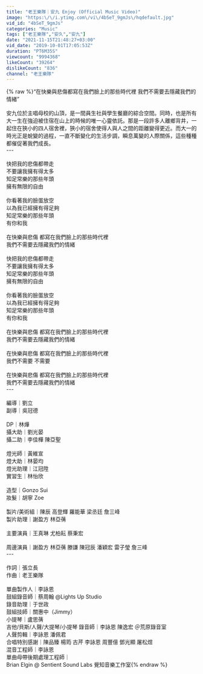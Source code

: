 ```yaml
---
title: "老王樂隊｜安九 Enjoy (Official Music Video)"
image: "https:\/\/i.ytimg.com\/vi\/4bSeT_9gmJs\/hqdefault.jpg"
vid_id: "4bSeT_9gmJs"
categories: "Music"
tags: ["老王樂隊","安久","安九"]
date: "2021-11-15T21:48:27+03:00"
vid_date: "2019-10-01T17:05:53Z"
duration: "PT6M35S"
viewcount: "9994368"
likeCount: "39264"
dislikeCount: "836"
channel: "老王樂隊"
---
```

{% raw %}“在快樂與悲傷都寫在我們臉上的那些時代裡 我們不需要去隱藏我們的情緒”<br /><br />安九位於主唱母校的山頂，是一間員生社與學生餐廳的綜合空間。同時，也是所有大一生在強迫被住宿在山上的時候的唯一心靈依託。那是一段許多人離鄉背井，一起住在狹小的四人宿舍裡，狹小的宿舍使得人與人之間的距離變得更近。而大一的時光正是蛻變的過程，一直不斷變化的生活步調，瞬息萬變的人際關係，這些種種都催促著我們成長。<br />---<br /><br />快把我的悲傷都帶走<br />不要讓我擁有得太多<br />知足常樂的那些年頭<br />擁有無限的自由<br /><br />你看著我的臉蛋放空<br />以為我已經擁有得足夠<br />知足常樂的那些年頭<br />有你和我<br /><br />在快樂與悲傷 都寫在我們臉上的那些時代裡<br />我們不需要去隱藏我們的情緒<br /><br />快把我的悲傷都帶走<br />不要讓我擁有得太多<br />知足常樂的那些年頭<br />擁有無限的自由<br /><br />你看著我的臉蛋放空<br />以為我已經擁有得足夠<br />知足常樂的那些年頭<br />有你和我<br /><br />在快樂與悲傷 都寫在我們臉上的那些時代裡<br />我們不需要去隱藏我們的情緒<br /><br />在快樂與悲傷 都寫在我們臉上的那些時代裡<br />我們不需要 不需要<br /><br />在快樂與悲傷 都寫在我們臉上的那些時代裡<br />我們不需要去隱藏我們的情緒<br />---<br /><br />編導｜劉立<br />副導｜吳冠德<br /><br />DP｜林燁<br />攝大助｜劉光晏<br />攝二助｜李佳樺 陳亞聖<br /><br />燈光師｜黃維宣<br />燈大助｜林晏均<br />燈光助理｜江冠陞<br />實習生｜林怡欣<br /><br />造型｜Gonzo Sui<br />妝髮｜胡寧 Zoe<br /><br />製片/美術組｜陳辰 高登輝 羅能華 梁丞廷 詹三峰<br />製片助理｜謝盈方 林亞蒨<br /><br />主要演員｜王真琳 尤柏耘 蔡秉宏<br /><br />周邊演員｜謝盈方 林亞蒨 滕謙 陳冠辰 潘穎宏 雷子瑩 詹三峰<br />---<br /><br />作詞｜張立長<br />作曲｜老王樂隊<br /><br />單曲製作人｜李詠恩<br />鼓組錄音師｜蔡周翰 @Lights Up Studio<br />錄音助理｜于世政<br />鼓組技師｜關惠中（Jimmy）<br />小提琴｜盧思蒨<br />吉他/貝斯/人聲/大提琴/小提琴 錄音師｜李詠恩 陳逸宏 ＠荒原錄音室<br />人聲剪輯｜李詠恩 潘佩君<br />合唱特別感謝｜陳品臻 楊筠 古芹 李詠恩 周豐億 鄧光顯 屠松煜<br />混音工程師｜李詠恩<br />單曲母帶後期處理工程師｜<br />Brian Elgin @ Sentient Sound Labs 覺知音樂工作室{% endraw %}
